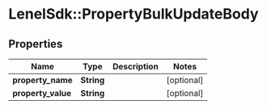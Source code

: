 # LenelSdk::PropertyBulkUpdateBody

## Properties
Name | Type | Description | Notes
------------ | ------------- | ------------- | -------------
**property_name** | **String** |  | [optional] 
**property_value** | **String** |  | [optional] 

